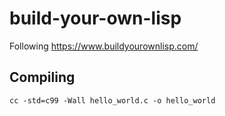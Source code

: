 # build-your-own-lisp

Following https://www.buildyourownlisp.com/

## Compiling

`cc -std=c99 -Wall hello_world.c -o hello_world`
